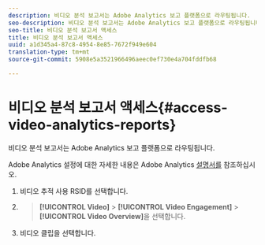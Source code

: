 ```yaml
---
description: 비디오 분석 보고서는 Adobe Analytics 보고 플랫폼으로 라우팅됩니다.
seo-description: 비디오 분석 보고서는 Adobe Analytics 보고 플랫폼으로 라우팅됩니다.
seo-title: 비디오 분석 보고서 액세스
title: 비디오 분석 보고서 액세스
uuid: a1d345a4-87c8-4954-8e85-7672f949e604
translation-type: tm+mt
source-git-commit: 5908e5a3521966496aeec0ef730e4a704fddfb68

---
```



# 비디오 분석 보고서 액세스{#access-video-analytics-reports}

비디오 분석 보고서는 Adobe Analytics 보고 플랫폼으로 라우팅됩니다.

Adobe Analytics 설정에 대한 자세한 내용은 Adobe Analytics [설명서를](https://microsite.omniture.com/t2/help/en_US/reference/) 참조하십시오.
1. 비디오 추적 사용 RSID를 선택합니다.
1. > **[!UICONTROL Video]** > **[!UICONTROL Video Engagement]** > **[!UICONTROL Video Overview]**&#x200B;을 선택합니다.
1. 비디오 클립을 선택합니다.
